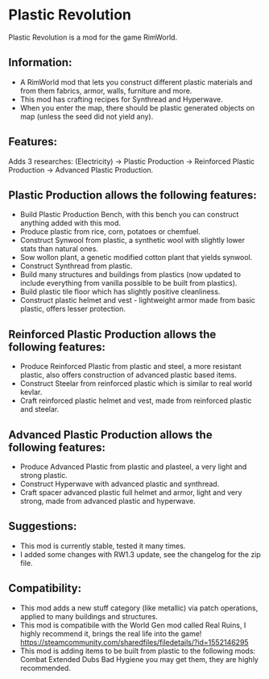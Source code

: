 # Plastic Revolution
Plastic Revolution is a mod for the game RimWorld.

## Information:
*	A RimWorld mod that lets you construct different plastic materials and from them fabrics, armor, walls, furniture and more.
*	This mod has crafting recipes for Synthread and Hyperwave.
*	When you enter the map, there should be plastic generated objects on map (unless the seed did not yield any).

## Features:
Adds 3 researches: (Electricity) -> Plastic Production -> Reinforced Plastic Production -> Advanced Plastic Production.

## Plastic Production allows the following features:
* Build Plastic Production Bench, with this bench you can construct anything added with this mod.
*	Produce plastic from rice, corn, potatoes or chemfuel.
*	Construct Synwool from plastic, a synthetic wool with slightly lower stats than natural ones.
*	Sow wollon plant, a genetic modified cotton plant that yields synwool.
*	Construct Synthread from plastic.
*	Build many structures and buildings from plastics (now updated to include everything from vanilla possible to be built from plastics).
*	Build plastic tile floor which has slightly positive cleanliness.
*	Construct plastic helmet and vest - lightweight armor made from basic plastic, offers lesser protection.

## Reinforced Plastic Production allows the following features:
*	Produce Reinforced Plastic from plastic and steel, a more resistant plastic, also offers construction of advanced plastic based items.
*	Construct Steelar from reinforced plastic which is similar to real world kevlar.
*	Craft reinforced plastic helmet and vest, made from reinforced plastic and steelar.

## Advanced Plastic Production allows the following features:
*	Produce Advanced Plastic from plastic and plasteel, a very light and strong plastic.
*	Construct Hyperwave with advanced plastic and synthread.
*	Craft spacer advanced plastic full helmet and armor, light and very strong, made from advanced plastic and hyperwave.

## Suggestions:
* This mod is currently stable, tested it many times.
* I added some changes with RW1.3 update, see the changelog for the zip file.

## Compatibility:
*	This mod adds a new stuff category (like metallic) via patch operations, applied to many buildings and structures.
* This mod is compatibile with the World Gen mod called Real Ruins, I highly recommend it, brings the real life into the game!
https://steamcommunity.com/sharedfiles/filedetails/?id=1552146295
* This mod is adding items to be built from plastic to the following mods:
Combat Extended
Dubs Bad Hygiene
you may get them, they are highly recommended.

